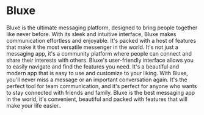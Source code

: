 # Bluxe
Bluxe is the ultimate messaging platform, designed to bring people together like never before. With its sleek and intuitive interface, Bluxe makes communication effortless and enjoyable. It's packed with a host of features that make it the most versatile messenger in the world. It's not just a messaging app, it's a community platform where people can connect and share their interests with others. Bluxe's user-friendly interface allows you to easily navigate and find the features you need. It's a beautiful and modern app that is easy to use and customize to your liking. With Bluxe, you'll never miss a message or an important conversation again. It's the perfect tool for team communication, and it's perfect for anyone who wants to stay connected with friends and family. Bluxe is the best messaging app in the world, it's convenient, beautiful and packed with features that will make your life easier..
